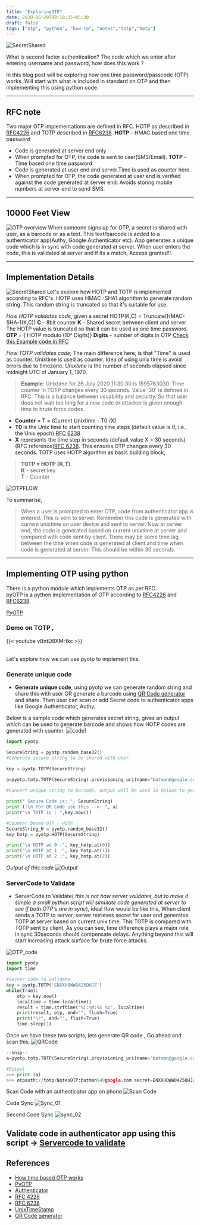 ```yaml
---
title: "ExploringOTP"
date: 2020-06-29T09:18:25+05:30
draft: false
tags: ["otp", "python", "how-to", "notes","totp","hotp"]
---
```


![SecretShared](/img/otpWorks.jpg)

What is second factor authentication?  The code which we enter after entering username and password, how does this work ?

In this blog post will be exploring how one time password/passcode (OTP) works. Will start with what is included in standard on OTP and then implementing this using python code.

<!--more--> 

---

## RFC note
 Two major OTP implementations<!--more--> are defined in RFC. HOTP as described in [RFC4226](https://tools.ietf.org/html/rfc4226) and TOTP described in [RFC6238](https://tools.ietf.org/html/rfc6238). 
**HOTP** - HMAC based one time password
- Code is generated at server end only
- When prompted for OTP, the code is sent to user(SMS/Email). 
**TOTP** - Time based one time password
- Code is generated at user end and server.Time is used as counter here.  
- When prompted for OTP, the code generated at user end is verified against the code generated at server end. Avoids storing mobile numbers at server end to send SMS.  
---

## 10000 Feet View 
![OTP overview](/img/otp10000.jpg)
When someone signs up for OTP, a secret is shared with user, as a barcode or as a text. This text/barcode is added to a authenticator app(Authy, Google Authenticator etc). App generates a unique code which is in sync with code generated at server. When user enters the code, this is validated at server and if its a match, Access granted!!.

---

## Implementation Details
![SecretShared](/img/otpWorks.jpg)
Let's explore how HOTP and TOTP is implemented according to RFC's.
HOTP uses HMAC -SHA1 algorithm to generate random string. This random string is truncated so that it's suitable for use.

*How HOTP validates code*, given a secret
HOTP(K,C) = Truncate(HMAC-SHA-1(K,C))
**C** - 8bit counter
**K** - Shared secret between client and server
The HOTP value is truncated so that it can be used as one time password.
**OTP** = { HOTP modulo (10^ Digits)}
**Digits** - number of digits in OTP
[Check this Example code in RFC](https://tools.ietf.org/html/rfc4226#section-5.4)

*How TOTP validates code,* The main difference here, is that "Time" is used as counter. Unixtime is used as counter. Idea of using unix time is avoid errors due to timezone. *Unixtime* is the number of seconds elapsed since midnight UTC of January 1, 1970.
>**Example**: Unixtime for 26 July 2020 11:30:30 is 1595763030. Time counter in TOTP changes every 30 seconds. Value '30' is defined in RFC. This is a balance between usuability and security. So that user does not wait too long for a new code or attacker is given enough time to brute force codes.
 
* **Counter** = T = (Current Unixtime - T0 /X)  
* **T0** is the Unix time to start counting time steps (default value is 0, i.e., the Unix epoch) [RFC 6238](https://tools.ietf.org/html/rfc6238#section-4.1)  
* **X** represents the time step in seconds (default value X = 30 seconds)(RFC reference)[RFC 6238](https://tools.ietf.org/html/rfc6238#section-4.1). 
This ensures OTP changes every 30 seconds.  TOTP uses HOTP algorithm as basic building block,

>**TOTP = HOTP {K,T}**.  
**K** - secret key  
**T** - Counter  

![OTPFLOW](/img/otpFlow.jpg)

 To summarise,
>When a user is prompted to enter OTP, code from authenticator app is entered. This is sent to server. Remember this code is generated with current unixtime on user device and sent to server. Now at server end, the code is generated based on current unixtime at server and compared with code sent by client. There may be some time lag between the time when code is generated at client and time when code is generated at server. This should be within 30 seconds.

---

## Implementing OTP using python
There is a python module which implements OTP as per RFC.\
pyOTP is a python implementation of OTP according to [RFC4226](https://tools.ietf.org/html/rfc4226) and [RFC6238](https://tools.ietf.org/html/rfc6238). 

[PyOTP](https://github.com/pyauth/pyotp) 

### Demo on TOTP , 
{{< youtube vBntD8XMHkc >}}

\
Let's explore how we can use pyotp to implement this.
### Generate unique code
- **Generate unique code**, using pyotp we can generate random string and share this with user OR generate a barcode using [QR Code generator](https://github.com/neocotic/qrious) and share. Then user can scan or add Secret code to authenticator apps like Google Authenticator, Authy.

Below is a sample code which generates secret string, gives an output which can be used to generate barcode and shows how HOTP codes are generated with counter.
![code1](/img/otpSampleCode.png)

``` python
import pyotp

SecureString = pyotp.random_base32()
#Generate secure string to be shared with user

key = pyotp.TOTP(SecureString)
    
a=pyotp.totp.TOTP(SecureString).provisioning_uri(name='batman@google.com', issuer_name= 'NotesOTP')

#Convert unique string to barcode, output will be used in QRious to generate QR code.

print(" Secure Code is: ", SecureString)
print ("\n For QR Code use this -->: ", a)
print("\n TOTP is : ",key.now())

#Counter based OTP - HOTP
SecureString_H = pyotp.random_base32()
key_hotp = pyotp.HOTP(SecureString)

print("\n HOTP at 0 :", key_hotp.at(0))
print("\n HOTP at 1 :", key_hotp.at(1))
print("\n HOTP at 2 :", key_hotp.at(2))
```
*Output of this code*
![Output](/img/otpCodeOutput.png)

### ServerCode to Validate
- ServerCode to Validate( *this is not how server validates, but to make it simple a small python script will simulate code generated at server to see if both OTP's are in sync*), ideal flow would be like this, When client sends a TOTP to server, server retrieves secret for user and generates TOTP at server based on current unix time. This TOTP is compared with TOTP sent by client. As you can see, time difference plays a major role in sync 30seconds should compensate delays. Anything beyond this will start increasing attack surface for brute force attacks.

![OTP_code](/img/otpValidate.png)

``` python
import pyotp
import time

#Server code to validate
key = pyotp.TOTP('ENXXHOWWQ425QHJZ')
while(True):
    otp = key.now()
    localtime = time.localtime()
    result = time.strftime("%I:%M:%S %p", localtime)
    print(result, otp, end="", flush=True)
    print("\r", end="", flush=True)
    time.sleep(1)
```
Once we have these two scripts, lets generate QR code ,
Go ahead and scan this, 
![QRCode](/img/otpQR.png#center)


```python
--snip--
a=pyotp.totp.TOTP(SecureString).provisioning_uri(name='batman@google.com', issuer_name= 'NotesOTP')

#Output
>>> print (a)
>>> otpauth://totp/NotesOTP:batman%40google.com secret=ENXXHOWWQ425QHJZ&issuer=NotesOTP
```

Scan Code with an authenticator app on phone
![Scan Code](/img/otpScanCode.png)

Code Sync
![Sync_01](/img/otpCodeSync.png)

Second Code Sync
![sync_02](/img/otpCodeSync2.png)

Validate code in authenticator app using this script -> [Servercode to validate](#servercode-to-validate)
---

## References
- [How time based OTP works](https://www.freecodecamp.org/news/how-time-based-one-time-passwords-work-and-why-you-should-use-them-in-your-app-fdd2b9ed43c3/)
- [PyOTP](https://github.com/pyauth/pyotp)
- [Authenticator](https://pypi.org/project/authenticator/)
- [RFC 4226](https://tools.ietf.org/html/rfc4226)
- [RFC 6238](https://tools.ietf.org/html/rfc6238)
- [UnixTimeStamp](https://www.unixtimestamp.com/index.php)
- [QR Code generator](https://github.com/neocotic/qrious)




